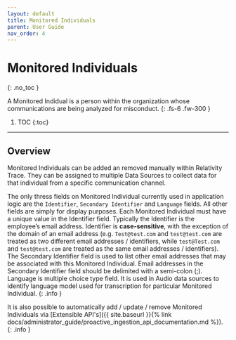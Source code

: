 ```yaml
---
layout: default
title: Monitored Individuals
parent: User Guide
nav_order: 4
---
```

# Monitored Individuals
{: .no_toc }

A Monitored Indidual is a person within the organization whose communications are being analyzed for misconduct.
{: .fs-6 .fw-300 }

1. TOC
{:toc}

---

## Overview
Monitored Individuals can be added an removed manually within Relativity Trace. They can be assigned to multiple Data Sources to collect data for that individual from a specific communication channel.

The only thress fields on Monitored Individual currently used in application logic are the `Identifier`, `Secondary Identifier` and `Language` fields. All other fields are simply for display purposes. Each Monitored Individual must have a unique value in the Identifier field. Typically the Identifier is the employee’s email address. Identifier is **case-sensitive**, with the exception of the domain of an email address (e.g. `Test@test.com` and `test@test.com` are treated as two different email addresses / identifiers, while `test@Test.com` and `test@test.com` are treated as the same email addresses / identifiers). The Secondary Identifier field is used to list other email addresses that may be associated with this Monitored Individual. Email addresses in the Secondary Identifier field should be delimited with a semi-colon (;).
Language is multiple choice type field. It is used in Audio data sources to identify language model used for transcription for particular Monitored Individual.
{: .info }

It is also possible to automatically add / update / remove Monitored Individuals via [Extensible API's]({{ site.baseurl }}{% link docs/administrator_guide/proactive_ingestion_api_documentation.md %}).
{: .info } 
